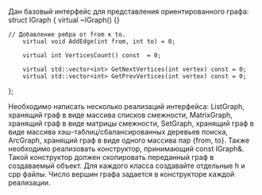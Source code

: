 Дан базовый интерфейс для представления ориентированного графа:
struct IGraph {
        virtual ~IGraph() {}
	
	// Добавление ребра от from к to.
        virtual void AddEdge(int from, int to) = 0;

        virtual int VerticesCount() const  = 0;

        virtual std::vector<int> GetNextVertices(int vertex) const = 0;
        virtual std::vector<int> GetPrevVertices(int vertex) const = 0;
};

Необходимо написать несколько реализаций интерфейса:
        ListGraph, хранящий граф в виде массива списков смежности,
        MatrixGraph, хранящий граф в виде матрицы смежности,
        SetGraph, хранящий граф в виде массива хэш-таблиц/сбалансированных деревьев поиска,
        ArcGraph, хранящий граф в виде одного массива пар {from, to}.
Также необходимо реализовать конструктор, принимающий const IGraph&. Такой конструктор должен скопировать переданный граф в создаваемый объект.
Для каждого класса создавайте отдельные h и cpp файлы.
Число вершин графа задается в конструкторе каждой реализации.
